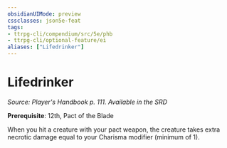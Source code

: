 ```yaml
---
obsidianUIMode: preview
cssclasses: json5e-feat
tags:
- ttrpg-cli/compendium/src/5e/phb
- ttrpg-cli/optional-feature/ei
aliases: ["Lifedrinker"]
---
```

# Lifedrinker
*Source: Player's Handbook p. 111. Available in the <span title='Systems Reference Document (5.1)'>SRD</span>*  

**Prerequisite**: 12th, Pact of the Blade

When you hit a creature with your pact weapon, the creature takes extra necrotic damage equal to your Charisma modifier (minimum of 1).